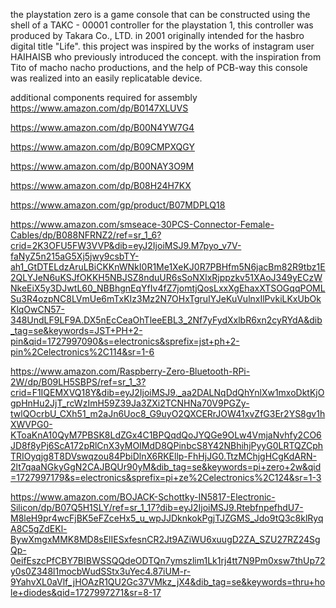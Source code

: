 the playstation zero is a game console that can be constructed using the shell of a TAKC - 00001 controller for the playstation 1, this controller was produced by Takara Co., LTD. in 2001 originally intended for the hasbro digital title "Life". this project was inspired by the works of instagram user HAIHAISB who previously introduced the concept. with the inspiration from Tito of macho nacho productions, and the help of PCB-way this console was realized into an easily replicatable device. 

additional components required for assembly
https://www.amazon.com/dp/B0147XLUVS

https://www.amazon.com/dp/B00N4YW7G4

https://www.amazon.com/dp/B09CMPXQGY

https://www.amazon.com/dp/B00NAY3O9M

https://www.amazon.com/dp/B08H24H7KX

https://www.amazon.com/gp/product/B07MDPLQ18

https://www.amazon.com/smseace-30PCS-Connector-Female-Cables/dp/B088NFRNZ2/ref=sr_1_6?crid=2K3OFU5FW3VVP&dib=eyJ2IjoiMSJ9.M7pyo_v7V-faNyZ5n215aG5Xj5jwy9csbTY-ah1_GtDTELdzAruLBiCKKnWNkI0R1Me1XeKJ0R7PBHfm5N6jacBm82R9tbz1E2QLYJeN6uKSJfOKKH5NBJSZ8nduUR6sSoNXlxRjppzkv51XAoJ349yECzWNkeEiX5y3DJwtL60_NBBhgnEqYfIv4fZ7jomtjQosLxxXgEhaxXTSOGqqPOMLSu3R4ozpNC8LVmUe6mTxKIz3Mz2N7OHxTgruIYJeKuVulnxIlPvkiLKxUbOkKlqOwCN57-348UndLF9LF9A.DX5nEcCeaOhTleeEBL3_2Nf7yFydXxlbR6xn2cyRYdA&dib_tag=se&keywords=JST+PH+2-pin&qid=1727997090&s=electronics&sprefix=jst+ph+2-pin%2Celectronics%2C114&sr=1-6

https://www.amazon.com/Raspberry-Zero-Bluetooth-RPi-2W/dp/B09LH5SBPS/ref=sr_1_3?crid=F1IQEMXVQ18Y&dib=eyJ2IjoiMSJ9._aa2DALNqDdQhYnlXw1mxoDktKjOgpHnHu2JjT_rcWzImH59Z39Ja3ZXi2TCNHNa70V9PGZy-twlQOcrbU_CXh51_m2aJn6Uoc8_G9uyO2QXCERrJOW41xvZfG3Er2YS8gv1hXWVPG0-KToaKnA10QyM7PBSK8LdZGx4C1BPQqdQoJYQGe9OLw4VmjaNvhfy2CO6JD8f8yPj6ScA172pRlCnX3yMOIMdD8QPinbcS8Y42NBhihjPyyG0LRTQZCphTRIOyqjg8T8DVswqzou84PbiDlnX6RKEllp-FhHjJG0.TtzMChjgHCgKdARN-2lt7qaaNGkyGgN2CAJBQUr90yM&dib_tag=se&keywords=pi+zero+2w&qid=1727997179&s=electronics&sprefix=pi+ze%2Celectronics%2C124&sr=1-3

https://www.amazon.com/BOJACK-Schottky-IN5817-Electronic-Silicon/dp/B07Q5H1SLY/ref=sr_1_17?dib=eyJ2IjoiMSJ9.RtebfnpefhdU7-M8leH9pr4wcFjBK5eFZceHx5_u_wpJJDknkokPgjTJZGMS_Jdo9tQ3c8klRyqA8C5gZdEKl-BywXmgxMMK8MD8sElIESxfesnCR2Jt9AZiWU6xuugD2ZA_SZU27RZ24SgQp-0eifEszcPfCBY7BIBWSSQQdeODTQn7ymszlim1Lk1rj4tt7N9Pm0xsw7thUp72y0s0Z348l1mocbWudSStx3uYec4.87iUM-r-9YahvXL0aVlf_jHOAzR1QU2Gc37VMkz_jX4&dib_tag=se&keywords=thru+hole+diodes&qid=1727997271&sr=8-17



